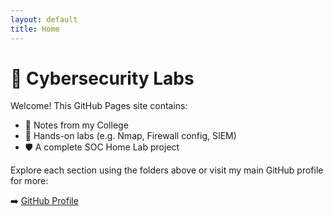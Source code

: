 ```yaml
---
layout: default
title: Home
---
```


# 🔐 Cybersecurity Labs

Welcome! This GitHub Pages site contains:

- 🧾 Notes from my College
- 🧪 Hands-on labs (e.g. Nmap, Firewall config, SIEM)
- 🛡️ A complete SOC Home Lab project

Explore each section using the folders above or visit my main GitHub profile for more:

➡️ [GitHub Profile](https://github.com/atifkaloodi1)
